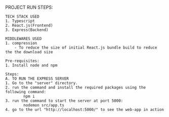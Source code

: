 PROJECT RUN STEPS:
    
    TECH STACK USED
    1. Typescript
    2. React.js(Frontend)
    3. Express(Backend)
    
    MIDDLEWARES USED
    1. compression
        - To reduce the size of initial React.js bundle build to reduce the the download size
    
    Pre-requisites:
    1. Install node and npm
   
    Steps:
    A. TO RUN THE EXPRESS SERVER
    1. Go to the "server" directory.
    2. run the command and install the required packages using the following command:
            npm i 
    3. run the command to start the server at port 5000:
            nodemon src/app.ts
    4. go to the url "http://localhost:5000/" to see the web-app in action 